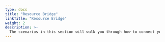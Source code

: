 ```yaml
---
type: docs
title: "Resource Bridge"
linkTitle: "Resource Bridge"
weight: 2
description: >-
  The scenarios in this section will walk you through how to connect your VMware vCenter Server to Azure Arc using PowerShell.
---
```

